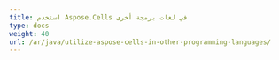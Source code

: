 ```yaml
---
title: استخدم Aspose.Cells في لغات برمجة أخرى
type: docs
weight: 40
url: /ar/java/utilize-aspose-cells-in-other-programming-languages/
---
```

